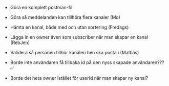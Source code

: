- Göra en komplett postman-fil
- Göra så meddelanden kan tillhöra flera kanaler (Mo)
- Hämta en kanal, både med och utan sortering (Fredags)
- Lägga in en owner även som subscriber när man skapar en kanal (RebJen)
- Validera så personen tillhör kanalen hen ska posta i (Mattias)

- Borde inte användaren få tillbaka id på den nyss skapade användaren??? ✅
- Borde det heta owner istället för userId när man skapar ny kanal?
